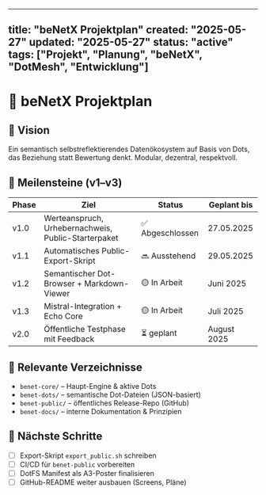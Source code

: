 <!-- SPDX-License-Identifier: LicenseRef-SinnZeit-1.0-draft -->

---
title: "beNetX Projektplan"
created: "2025-05-27"
updated: "2025-05-27"
status: "active"
tags: ["Projekt", "Planung", "beNetX", "DotMesh", "Entwicklung"]
---

# 📘 beNetX Projektplan

## 🧭 Vision
Ein semantisch selbstreflektierendes Datenökosystem auf Basis von Dots, das Beziehung statt Bewertung denkt. Modular, dezentral, respektvoll.

## 📅 Meilensteine (v1–v3)

| Phase | Ziel                                  | Status        | Geplant bis     |
|-------|---------------------------------------|---------------|-----------------|
| v1.0  | Werteanspruch, Urhebernachweis, Public-Starterpaket | ✅ Abgeschlossen | 27.05.2025      |
| v1.1  | Automatisches Public-Export-Skript    | 🔜 Ausstehend | 29.05.2025      |
| v1.2  | Semantischer Dot-Browser + Markdown-Viewer | 🟡 In Arbeit     | Juni 2025        |
| v1.3  | Mistral-Integration + Echo Core       | 🟡 In Arbeit     | Juli 2025        |
| v2.0  | Öffentliche Testphase mit Feedback    | ⏳ geplant     | August 2025     |

## 📂 Relevante Verzeichnisse

- `benet-core/` – Haupt-Engine & aktive Dots
- `benet-dots/` – semantische Dot-Dateien (JSON-basiert)
- `benet-public/` – öffentliches Release-Repo (GitHub)
- `benet-docs/` – interne Dokumentation & Prinzipien

## 📌 Nächste Schritte

- [ ] Export-Skript `export_public.sh` schreiben
- [ ] CI/CD für `benet-public` vorbereiten
- [ ] DotFS Manifest als A3-Poster finalisieren
- [ ] GitHub-README weiter ausbauen (Screens, Pläne)